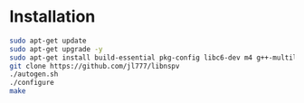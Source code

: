 # Installation

```bash
sudo apt-get update
sudo apt-get upgrade -y
sudo apt-get install build-essential pkg-config libc6-dev m4 g++-multilib autoconf libtool libncurses-dev unzip git python zlib1g-dev wget bsdmainutils automake libboost-all-dev libssl-dev libprotobuf-dev protobuf-compiler libqrencode-dev libdb++-dev ntp ntpdate nano software-properties-common curl libevent-dev libcurl4-gnutls-dev cmake clang libsodium-dev -y
git clone https://github.com/jl777/libnspv
./autogen.sh
./configure
make
```

<!--
Usage:

```bash
nspv [COIN defaults to NSPV] (-c|continuous) (-i|-ips <ip,ip,...]>) (-m[--maxpeers] <int>) (-t[--testnet]) (-f <headersfile|0 for in mem only>) (-p <rpcport>) (-r[--regtest]) (-d[--debug]) (-s[--timeout] <secs>) <command>
```

Supported commands:
scan (scan blocks up to the tip, creates header.db file)

Examples:
Sync up to the chain tip and stores all headers in headers.db (quit once synced):

> nspv scan

Sync up to the chain tip and give some debug output during that process:

> nspv -d scan

Sync up, show debug info, don't store headers in file (only in memory), wait for new blocks:

> nspv -d -f 0 -c scan
-->
